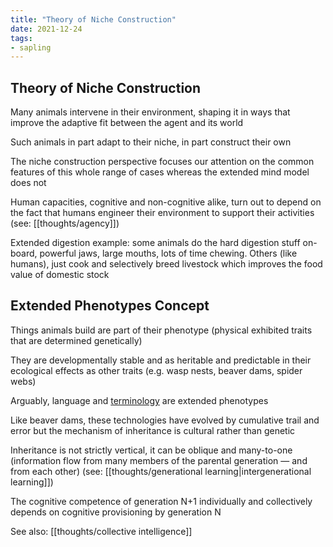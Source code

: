 ```yaml
---
title: "Theory of Niche Construction"
date: 2021-12-24
tags:
- sapling
---
```


## Theory of Niche Construction
Many animals intervene in their environment, shaping it in ways that improve the adaptive fit between the agent and its world

Such animals in part adapt to their niche, in part construct their own

The niche construction perspective focuses our attention on the common features of this whole range of cases whereas the extended mind model does not

Human capacities, cognitive and non-cognitive alike, turn out to depend on the fact that humans engineer their environment to support their activities (see: [[thoughts/agency]])

Extended digestion example: some animals do the hard digestion stuff on-board, powerful jaws, large mouths, lots of time chewing. Others (like humans), just cook and selectively breed livestock which improves the food value of domestic stock

## Extended Phenotypes Concept
Things animals build are part of their phenotype (physical exhibited traits that are determined genetically)

They are developmentally stable and as heritable and predictable in their ecological effects as other traits (e.g. wasp nests, beaver dams, spider webs)

Arguably, language and [terminology](thoughts/terminology.md) are extended phenotypes

Like beaver dams, these technologies have evolved by cumulative trail and error but the mechanism of inheritance is cultural rather than genetic 

Inheritance is not strictly vertical, it can be oblique and many-to-one (information flow from many members of the parental generation — and from each other) (see: [[thoughts/generational learning|intergenerational learning]])

The cognitive competence of generation N+1 individually and collectively depends on cognitive provisioning by generation N

See also: [[thoughts/collective intelligence]]
